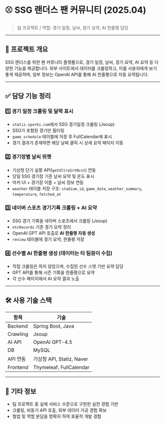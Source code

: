 
# ⚾ SSG 랜더스 팬 커뮤니티 (2025.04)

> 팀 프로젝트 / 역할: 경기 일정, 날씨, 경기 요약, AI 한줄평 담당

---

## 📌 프로젝트 개요

SSG 랜더스를 위한 팬 커뮤니티 플랫폼으로, 경기 일정, 날씨, 경기 요약, AI 요약 등 다양한 기능을 제공합니다.
외부 사이트에서 데이터를 크롤링하고, 이를 사용자에게 보기 좋게 제공하며, 일부 정보는 OpenAI API를 통해 AI 한줄평으로 자동 요약됩니다.

---

## ✅ 담당 기능 정리

### 1️⃣ 경기 일정 크롤링 및 달력 표시
- `statiz.sporki.com`에서 SSG 경기일정 크롤링 (Jsoup)
-  SSG가 포함된 경기만 필터링
- `game_schedule` 테이블에 저장 후 FullCalendar에 표시
- 경기 결과가 존재하면 해당 날짜 클릭 시 상세 요약 페이지 이동

### 2️⃣ 경기장별 날씨 위젯
- 기상청 단기 실황 API(`getUltraSrtNcst`) 연동
- 당일 SSG 경기장 기준 날씨 요약 및 온도 표시
- 마커 UI + 경기장 이름 + 날씨 정보 연동
- `weather` 테이블 저장 구조: `stadium_id`, `game_date`, `weather_summary`, `temperature`, `fetched_at`

### 3️⃣ 네이버 스포츠 경기기록 크롤링 + AI 요약
- SSG 경기 기록을 네이버 스포츠에서 크롤링 (Jsoup)
- `etcRecords` 기준 경기 요약 정리
- OpenAI GPT API 호출로 **AI 한줄평 자동 생성**
- `review` 테이블에 경기 요약, 한줄평 저장

### 4️⃣ 선수별 AI 한줄평 생성 (데이터는 타 팀원이 수집)
- 직접 크롤링은 하지 않았으며, 수집된 선수 스탯 기반 요약 담당
- GPT API를 통해 시즌 기록을 한줄평으로 요약
- 각 선수 페이지에서 AI 요약 결과 노출

---

## 🛠 사용 기술 스택

| 항목       | 기술                        |
|------------|-----------------------------|
| Backend    | Spring Boot, Java           |
| Crawling   | Jsoup                       |
| AI API     | OpenAI GPT-4.5              |
| DB         | MySQL                       |
| API 연동   | 기상청 API, Statiz, Naver   |
| Frontend   | Thymeleaf, FullCalendar     |

---

## 📎 기타 정보

- 팀 프로젝트 중 실제 서비스 수준으로 구현한 실전 경험 기반
- 크롤링, 비동기 API 호출, 외부 데이터 가공 경험 확보
- 협업 및 역할 분담을 명확히 하여 효율적 개발 경험

